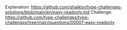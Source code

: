 Explanation: https://github.com/ghaiklor/type-challenges-solutions/blob/main/en/easy-readonly.md
Challenge: https://github.com/type-challenges/type-challenges/tree/main/questions/00007-easy-readonly